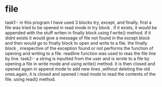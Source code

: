 # file
task1:- in this program I have used 3 blocks try, except, and finally. first a file was tried to be opened in read mode in try block . if it exists, it would be appended with the stuff writen in finally block using f.write() method. if it didnt exists it would give a message of file not found in the except block and then would go to finally block to open and write to a file. the finally block , irrespective of the exception found or not performs the function of opening and writing to a file. readline function was used to reas the file line by line.
task2:- a string is inputted from the user and is wrote to a file by opening a file in write mode and using write() method. it is then closed and opened again in append mode to add new lines ,without deleting the old ones.again, it is closed and opened i read mode to read the contents of the file. using read() method.
